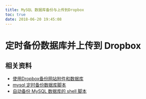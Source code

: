 ```yaml
---
title: MySQL 数据库备份与上传到Dropbox
toc: true
date: 2018-06-20 19:45:08
---
```

# 定时备份数据库并上传到 Dropbox



## 相关资料
- [使用Dropbox备份网站附件和数据库](https://blog.fazero.me/2016/09/10/backup-vps-to-dropbox/)
- [mysql 定时备份数据库脚本](https://blog.csdn.net/zwhfyy/article/details/78115785)
- [自动备份 MySQL 数据库的 shell 脚本](https://blog.csdn.net/qq_35246620/article/details/55539259)